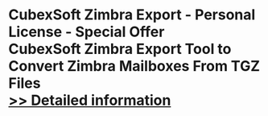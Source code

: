 # CubexSoft Zimbra Export - Personal License - Special Offer<br />CubexSoft Zimbra Export Tool to Convert Zimbra Mailboxes From TGZ Files<br />[>> Detailed information](https://secure.shareit.com/shareit/product.html?productid=300799612&affiliateid=200057808)